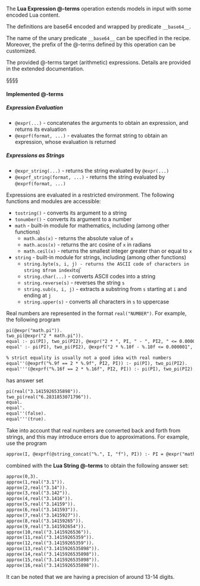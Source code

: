 The **Lua Expression @-terms** operation extends models in input with some encoded Lua content.

The definitions are base64 encoded and wrapped by predicate `__base64__`.

The name of the unary predicate `__base64__` can be specified in the recipe. 
Moreover, the prefix of the @-terms defined by this operation can be customized.

The provided @-terms target (arithmetic) expressions.
Details are provided in the extended documentation.

§§§§

#### Implemented @-terms

##### Expression Evaluation
* `@expr(...)` - concatenates the arguments to obtain an expression, and returns its evaluation
* `@exprf(format, ...)` - evaluates the format string to obtain an expression, whose evaluation is returned

##### Expressions as Strings
* `@expr_string(...)` - returns the string evaluated by `@expr(...)`
* `@exprf_string(format, ...)` - returns the string evaluated by `@exprf(format, ...)`


Expressions are evaluated in a restricted environment.
The following functions and modules are accessible:
* `tostring()` - converts its argument to a string
* `tonumber()` - converts its argument to a number 
* `math` - built-in module for mathematics, including (among other functions)
  * `math.abs(x)` - returns the absolute value of `x`
  * `math.acos(x)` - returns the arc cosine of `x` in radians
  * `math.ceil(x)` - returns the smallest integer greater than or equal to `x`
* `string` - built-in module for strings, including (among other functions)
  * `string.byte(s, i, j) - returns the ASCII code of characters in string `s` from index `i` to `j`
  * `string.char(...)` - converts ASCII codes into a string
  * `string.reverse(s)` - reverses the string `s`
  * `string.sub(s, i, j)` - extracts a substring from `s` starting at `i` and ending at `j`
  * `string.upper(s)` - converts all characters in `s` to uppercase
 
Real numbers are represented in the format `real("NUMBER")`.
For example, the following program
```asp
pi(@expr("math.pi")).
two_pi(@expr("2 * math.pi")).
equal :- pi(PI), two_pi(PI2), @expr("2 * ", PI, " - ", PI2, " <= 0.000001") == true.
equal' :- pi(PI), two_pi(PI2), @exprf("2 * %.10f - %.10f <= 0.000001", PI, PI2) == true.

% strict equality is usually not a good idea with real numbers
equal''(@exprf("%.9f == 2 * %.9f", PI2, PI)) :- pi(PI), two_pi(PI2).  
equal'''(@exprf("%.16f == 2 * %.16f", PI2, PI)) :- pi(PI), two_pi(PI2).  
```
has answer set
```asp
pi(real("3.1415926535898")).
two_pi(real("6.2831853071796")).
equal.
equal'.
equal''(false).
equal'''(true).
```

Take into account that real numbers are converted back and forth from strings, and this may introduce errors due to approximations.
For example, use the program
```asp
approx(I, @exprf(@string_concat("%.", I, "f"), PI)) :- PI = @expr("math.pi"), I = 0..16.
```
combined with the **Lua String @-terms** to obtain the following answer set:
```asp
approx(0,3).
approx(1,real("3.1")).
approx(2,real("3.14")).
approx(3,real("3.142")).
approx(4,real("3.1416")).
approx(5,real("3.14159")).
approx(6,real("3.141593")).
approx(7,real("3.1415927")).
approx(8,real("3.14159265")).
approx(9,real("3.141592654")).
approx(10,real("3.1415926536")).
approx(11,real("3.14159265359")).
approx(12,real("3.14159265359")).
approx(13,real("3.1415926535898")).
approx(14,real("3.1415926535898")).
approx(15,real("3.1415926535898")).
approx(16,real("3.1415926535898")).
```
It can be noted that we are having a precision of around 13-14 digits. 